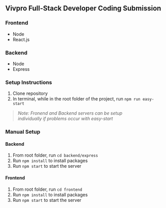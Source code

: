 ## Vivpro Full-Stack Developer Coding Submission


### Frontend
- Node
- React.js

### Backend
- Node
- Express

### Setup Instructions
1. Clone repository
1. In terminal, while in the root folder of the project, run `npm run easy-start`

>*Note: Fronend and Backend servers can be setup <br>individually if problems occur with easy-start*

### Manual Setup
#### Backend
1. From root folder, run `cd backend/express`
1. Run `npm install` to install packages
1. Run `npm start` to start the server
#### Frontend
1. From root folder, run `cd frontend`
1. Run `npm install` to install packages
1. Run `npm start` to start the server
